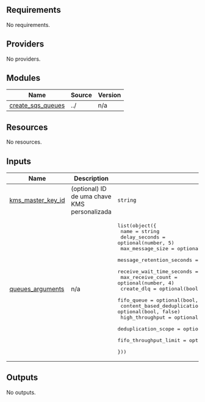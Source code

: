 <!-- BEGIN_TF_DOCS -->
## Requirements

No requirements.

## Providers

No providers.

## Modules

| Name | Source | Version |
|------|--------|---------|
| <a name="module_create_sqs_queues"></a> [create\_sqs\_queues](#module\_create\_sqs\_queues) | ../ | n/a |

## Resources

No resources.

## Inputs

| Name | Description | Type | Default | Required |
|------|-------------|------|---------|:--------:|
| <a name="input_kms_master_key_id"></a> [kms\_master\_key\_id](#input\_kms\_master\_key\_id) | (optional) ID de uma chave KMS personalizada | `string` | n/a | yes |
| <a name="input_queues_arguments"></a> [queues\_arguments](#input\_queues\_arguments) | n/a | <pre>list(object({<br>    name                        = string<br>    delay_seconds               = optional(number, 5)<br>    max_message_size            = optional(number, 2048)<br>    message_retention_seconds   = optional(number, 86400)<br>    receive_wait_time_seconds   = optional(number, 10)<br>    max_receive_count           = optional(number, 4)<br>    create_dlq                  = optional(bool, false)<br>    fifo_queue                  = optional(bool, false)<br>    content_based_deduplication = optional(bool, false)<br>    high_throughput             = optional(bool, false)<br>    deduplication_scope         = optional(string, "messageGroup")<br>    fifo_throughput_limit       = optional(string, "perMessageGroupId")<br>  }))</pre> | n/a | yes |

## Outputs

No outputs.
<!-- END_TF_DOCS -->